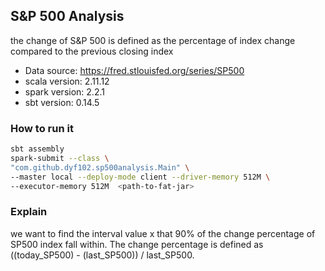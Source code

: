 ## S&P 500 Analysis
 the change of S&P 500 is defined as the percentage of index change compared to the previous closing index
 
 - Data source: https://fred.stlouisfed.org/series/SP500
 - scala version: 2.11.12
 - spark version: 2.2.1
 - sbt version: 0.14.5

### How to run it
```bash
sbt assembly
spark-submit --class \
"com.github.dyf102.sp500analysis.Main" \
--master local --deploy-mode client --driver-memory 512M \
--executor-memory 512M  <path-to-fat-jar>
```

### Explain
we want to find the interval value x that 90% of the change percentage of SP500 index fall within.
The change percentage is defined as ((today_SP500) - (last_SP500)) / last_SP500.  


